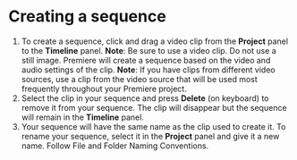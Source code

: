 # Creating a sequence

1. To create a sequence, click and drag a video clip from the **Project** panel to the **Timeline** panel. **Note**: Be sure to use a video clip. Do not use a still image. Premiere will create a sequence based on the video and audio settings of the clip. **Note**: If you have clips from different video sources, use a clip from the video source that will be used most frequently throughout your Premiere project.
2. Select the clip in your sequence and press **Delete** \(on keyboard\) to remove it from your sequence. The clip will disappear but the sequence will remain in the **Timeline** panel.
3. Your sequence will have the same name as the clip used to create it. To rename your sequence, select it in the **Project** panel and give it a new name. Follow File and Folder Naming Conventions.

